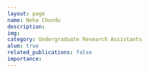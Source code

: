 ```yaml
---
layout: page
name: Neha Chundu
description:
img:
category: Undergraduate Research Assistants
alum: true
related_publications: false
importance:
---
```

